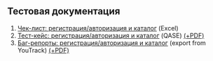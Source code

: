 ## Тестовая документация

1. [Чек-лист: регистрация/авторизация и каталог](https://docs.google.com/spreadsheets/d/1jwTt53MVXK9Y8XWH959Q-syDuaOiBG-lp8MYheMM0D0/edit?usp=sharing) (Excel)
2. [Тест-кейс: регистрация/авторизация и каталог](https://app.qase.io/project/G7?previewMode=side&suite=13&view=2) (QASE) [(+PDF)](https://github.com/DariaBakhtina/docs/blob/main/Тест-кейсы%20-%20авторизация%2C%20регистрация%20и%20каталог%20(QASE).pdf)
3. [Баг-репорты: регистрация/авторизация и каталог](https://github.com/DariaBakhtina/docs/blob/main/Баг-репорты.xlsx) (export from YouTrack) [(+PDF)](https://github.com/DariaBakhtina/docs/tree/main/Test%20Run)
